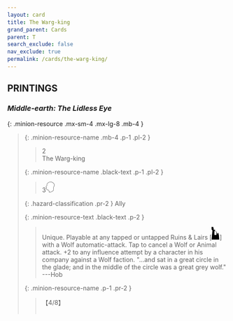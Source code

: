 ```yaml
---
layout: card
title: The Warg-king
grand_parent: Cards
parent: T
search_exclude: false
nav_exclude: true
permalink: /cards/the-warg-king/
---
```


## PRINTINGS


### _Middle-earth: The Lidless Eye_

{: .minion-resource .mx-sm-4 .mx-lg-8 .mb-4 }
> {: .minion-resource-name .mb-4 .p-1 .pl-2 }
> > <div class="hazard-mp">2</div>
> > <div class="card-name">The Warg-king</div>
>
> {: .minion-resource-name .black-text .p-1 .pl-2 }
> > 3![](/assets/images/mind.svg)
>
> {: .hazard-classification .pr-2 }
> Ally
>
> {: .minion-resource-text .black-text .p-2 }
> > Unique. Playable at any tapped or untapped Ruins & Lairs \[![](/assets/images/ruinlair.svg)] with a Wolf automatic-attack. Tap to cancel a Wolf or Animal attack. +2 to any influence attempt by a character in his company against a Wolf faction.  "...and sat in a great circle in the glade; and in the middle of the circle was a great grey wolf."  ---Hob 
> 
> {: .minion-resource-name .p-1 .pr-2 }
> > <div class="card-shield">【4/8】</div>
> > <div class="card-corruption-white">&nbsp;</div>
